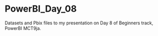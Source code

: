 # PowerBI_Day_08
Datasets and Pbix files to my presentation on Day 8 of Beginners track, PowerBI MCT9ja.
